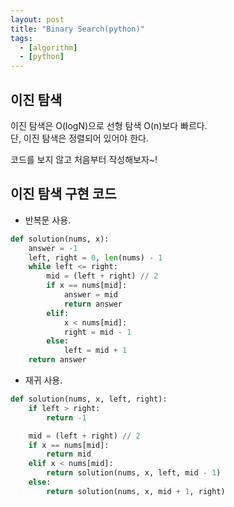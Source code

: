 ```yaml
---
layout: post
title: "Binary Search(python)"
tags:
  - [algorithm]
  - [python]
---
```


## 이진 탐색

이진 탐색은 O(logN)으로 선형 탐색 O(n)보다 빠르다.  
단, 이진 탐색은 정렬되어 있어야 한다.

코드를 보지 않고 처음부터 작성해보자~!

## 이진 탐색 구현 코드

- 반복문 사용.

```python
def solution(nums, x):
    answer = -1
    left, right = 0, len(nums) - 1
    while left <= right:
        mid = (left + right) // 2
        if x == nums[mid]:
            answer = mid
            return answer
        elif:
            x < nums[mid]:
            right = mid - 1
        else:
            left = mid + 1
    return answer
```

- 재귀 사용.

```python
def solution(nums, x, left, right):
    if left > right:
        return -1

    mid = (left + right) // 2
    if x == nums[mid]:
        return mid
    elif x < nums[mid]:
        return solution(nums, x, left, mid - 1)
    else:
        return solution(nums, x, mid + 1, right)

```
